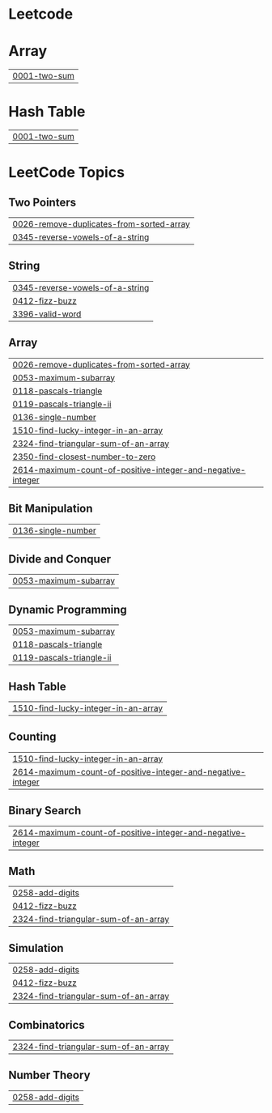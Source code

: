 # Leetcode


# Array
|  |
| ------- |
| [0001-two-sum](https://github.com/BhavaniSankar123/Leetcode/tree/master/0001-two-sum) |
# Hash Table
|  |
| ------- |
| [0001-two-sum](https://github.com/BhavaniSankar123/Leetcode/tree/master/0001-two-sum) |
<!---LeetCode Topics Start-->
# LeetCode Topics
## Two Pointers
|  |
| ------- |
| [0026-remove-duplicates-from-sorted-array](https://github.com/BhavaniSankar123/Leetcode/tree/master/0026-remove-duplicates-from-sorted-array) |
| [0345-reverse-vowels-of-a-string](https://github.com/BhavaniSankar123/Leetcode/tree/master/0345-reverse-vowels-of-a-string) |
## String
|  |
| ------- |
| [0345-reverse-vowels-of-a-string](https://github.com/BhavaniSankar123/Leetcode/tree/master/0345-reverse-vowels-of-a-string) |
| [0412-fizz-buzz](https://github.com/BhavaniSankar123/Leetcode/tree/master/0412-fizz-buzz) |
| [3396-valid-word](https://github.com/BhavaniSankar123/Leetcode/tree/master/3396-valid-word) |
## Array
|  |
| ------- |
| [0026-remove-duplicates-from-sorted-array](https://github.com/BhavaniSankar123/Leetcode/tree/master/0026-remove-duplicates-from-sorted-array) |
| [0053-maximum-subarray](https://github.com/BhavaniSankar123/Leetcode/tree/master/0053-maximum-subarray) |
| [0118-pascals-triangle](https://github.com/BhavaniSankar123/Leetcode/tree/master/0118-pascals-triangle) |
| [0119-pascals-triangle-ii](https://github.com/BhavaniSankar123/Leetcode/tree/master/0119-pascals-triangle-ii) |
| [0136-single-number](https://github.com/BhavaniSankar123/Leetcode/tree/master/0136-single-number) |
| [1510-find-lucky-integer-in-an-array](https://github.com/BhavaniSankar123/Leetcode/tree/master/1510-find-lucky-integer-in-an-array) |
| [2324-find-triangular-sum-of-an-array](https://github.com/BhavaniSankar123/Leetcode/tree/master/2324-find-triangular-sum-of-an-array) |
| [2350-find-closest-number-to-zero](https://github.com/BhavaniSankar123/Leetcode/tree/master/2350-find-closest-number-to-zero) |
| [2614-maximum-count-of-positive-integer-and-negative-integer](https://github.com/BhavaniSankar123/Leetcode/tree/master/2614-maximum-count-of-positive-integer-and-negative-integer) |
## Bit Manipulation
|  |
| ------- |
| [0136-single-number](https://github.com/BhavaniSankar123/Leetcode/tree/master/0136-single-number) |
## Divide and Conquer
|  |
| ------- |
| [0053-maximum-subarray](https://github.com/BhavaniSankar123/Leetcode/tree/master/0053-maximum-subarray) |
## Dynamic Programming
|  |
| ------- |
| [0053-maximum-subarray](https://github.com/BhavaniSankar123/Leetcode/tree/master/0053-maximum-subarray) |
| [0118-pascals-triangle](https://github.com/BhavaniSankar123/Leetcode/tree/master/0118-pascals-triangle) |
| [0119-pascals-triangle-ii](https://github.com/BhavaniSankar123/Leetcode/tree/master/0119-pascals-triangle-ii) |
## Hash Table
|  |
| ------- |
| [1510-find-lucky-integer-in-an-array](https://github.com/BhavaniSankar123/Leetcode/tree/master/1510-find-lucky-integer-in-an-array) |
## Counting
|  |
| ------- |
| [1510-find-lucky-integer-in-an-array](https://github.com/BhavaniSankar123/Leetcode/tree/master/1510-find-lucky-integer-in-an-array) |
| [2614-maximum-count-of-positive-integer-and-negative-integer](https://github.com/BhavaniSankar123/Leetcode/tree/master/2614-maximum-count-of-positive-integer-and-negative-integer) |
## Binary Search
|  |
| ------- |
| [2614-maximum-count-of-positive-integer-and-negative-integer](https://github.com/BhavaniSankar123/Leetcode/tree/master/2614-maximum-count-of-positive-integer-and-negative-integer) |
## Math
|  |
| ------- |
| [0258-add-digits](https://github.com/BhavaniSankar123/Leetcode/tree/master/0258-add-digits) |
| [0412-fizz-buzz](https://github.com/BhavaniSankar123/Leetcode/tree/master/0412-fizz-buzz) |
| [2324-find-triangular-sum-of-an-array](https://github.com/BhavaniSankar123/Leetcode/tree/master/2324-find-triangular-sum-of-an-array) |
## Simulation
|  |
| ------- |
| [0258-add-digits](https://github.com/BhavaniSankar123/Leetcode/tree/master/0258-add-digits) |
| [0412-fizz-buzz](https://github.com/BhavaniSankar123/Leetcode/tree/master/0412-fizz-buzz) |
| [2324-find-triangular-sum-of-an-array](https://github.com/BhavaniSankar123/Leetcode/tree/master/2324-find-triangular-sum-of-an-array) |
## Combinatorics
|  |
| ------- |
| [2324-find-triangular-sum-of-an-array](https://github.com/BhavaniSankar123/Leetcode/tree/master/2324-find-triangular-sum-of-an-array) |
## Number Theory
|  |
| ------- |
| [0258-add-digits](https://github.com/BhavaniSankar123/Leetcode/tree/master/0258-add-digits) |
<!---LeetCode Topics End-->
